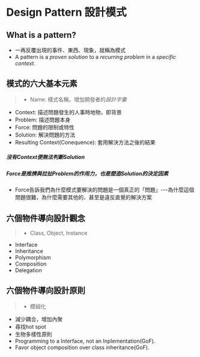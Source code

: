 # Design Pattern 設計模式

## What is a pattern?
* 一再反覆出現的事件、東西、現象，就稱為模式
* A pattern is a *proven solution* to a *recurring problem* in a *specific context*.

## 模式的六大基本元素
>* Name:		樣式名稱，增加開發者的*設計字彙*
* Context:	描述問題發生的人事時地物，即背景
* Problem:	描述問題本身
* Force:	問題的限制或特性
* Solution:	解決問題的方法
* Resulting Context(Conequence):	套用解決方法之後的結果

##### 沒有Context便無法判斷Solution
##### Force是推擠與拉扯Problem的作用力，也是塑造Solution的決定因素
* Force告訴我們為什麼模式要解決的問題是一個真正的「問題」---為什麼這個問題很難，為什麼需要其他的、甚至是違反直覺的解決方案

## 六個物件導向設計觀念
>* Class, Object, Instance
* Interface
* Inheritance
* Polymorphism
* Composition
* Delegation

## 六個物件導向設計原則
>* 模組化
* 減少耦合，增加內聚
* 尋找hot spot
* 生物多樣性原則
* Programming to a Interface, not an Inplementation(GoF).
* Favor object composition over class inheritance(GoF).